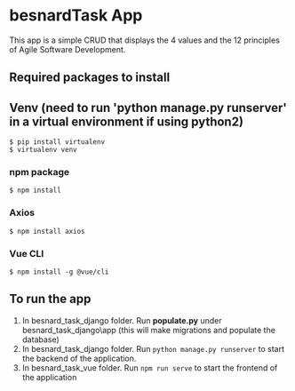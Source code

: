# besnardTask App

This app is a simple CRUD that displays the 4 values and the 12 principles of Agile Software Development.

## Required packages to install

## Venv (need to run 'python manage.py runserver' in a virtual environment if using python2)
```
$ pip install virtualenv
$ virtualenv venv
```
### npm package
```
$ npm install
```

### Axios
```
$ npm install axios
```

### Vue CLI
```
$ npm install -g @vue/cli
```

## To run the app

1. In besnard_task_django folder. Run **populate.py** under besnard_task_django\app (this will make migrations and populate the database)
1. In besnard_task_django folder. Run ```python manage.py runserver``` to start the backend of the application.
1. In besnard_task_vue folder. Run ```npm run serve``` to start the frontend of the application
